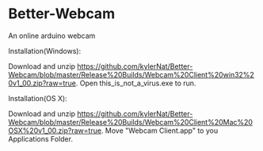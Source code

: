 Better-Webcam
=============

An online arduino webcam

Installation(Windows):

Download and unzip https://github.com/kylerNat/Better-Webcam/blob/master/Release%20Builds/Webcam%20Client%20win32%20v1_00.zip?raw=true. Open this_is_not_a_virus.exe to run.

Installation(OS X):

Download and unzip https://github.com/kylerNat/Better-Webcam/blob/master/Release%20Builds/Webcam%20Client%20Mac%20OSX%20v1_00.zip?raw=true. Move "Webcam Client.app" to you Applications Folder.
